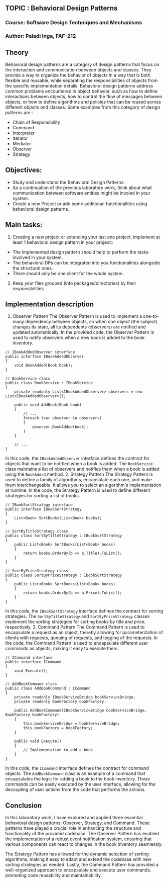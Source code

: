 ## TOPIC : Behavioral Design Patterns
### Course: Software Design Techniques and Mechanisms
### Author: Paladi Inga, FAF-212

## Theory
Behavioral design patterns are a category of design patterns that focus on the interaction and communication between objects and classes. They provide a way to organize the behavior of objects in a way that is both flexible and reusable, while separating the responsibilities of objects from the specific implementation details. Behavioral design patterns address common problems encountered in object behavior, such as how to define interactions between objects, how to control the flow of messages between objects, or how to define algorithms and policies that can be reused across different objects and classes.
 Some examples from this category of design patterns are :
* Chain of Responsibility
* Command
* Interpreter
* Iterator
* Mediator
* Observer
* Strategy

## Objectives:
* Study and understand the Behavioral Design Patterns.
* As a continuation of the previous laboratory work, think about what communication between software entities might be involed in your system.
* Create a new Project or add some additional functionalities using behavioral design patterns.


## Main tasks:
1.  Creating a new project or extending your last one project, implement at least 1 behavioral design pattern in your project::

* The implemented design pattern should help to perform the tasks involved in your system.
* The behavioral DPs can be integrated into you functionalities alongside the structural ones.
* There should only be one client for the whole system.
2. Keep your files grouped (into packages/directories) by their responsibilities 


## Implementation description
1. Observer Pattern
The Observer Pattern is used to implement a one-to-many dependency between objects, so when one object (the subject) changes its state, all its dependents (observers) are notified and updated automatically. In the provided code, the Observer Pattern is used to notify observers when a new book is added to the book inventory.
```
// IBookAddedObserver interface
public interface IBookAddedObserver
{
    void BookAdded(Book book);
}

// BookService class
public class BookService : IBookService
{
    private readonly List<IBookAddedObserver> observers = new List<IBookAddedObserver>();

    public void AddBook(Book book)
    {
        // ...
        foreach (var observer in observers)
        {
            observer.BookAdded(book);
        }
    }

    // ...
}
```
In this code, the `IBookAddedObserver` interface defines the contract for objects that want to be notified when a book is added. The `BookService `class maintains a list of observers and notifies them when a book is added using the `BookAdded` method.
2. Strategy Pattern
The Strategy Pattern is used to define a family of algorithms, encapsulate each one, and make them interchangeable. It allows you to select an algorithm's implementation at runtime. In the code, the Strategy Pattern is used to define different strategies for sorting a list of books.
```
// IBookSortStrategy interface
public interface IBookSortStrategy
{
    List<Book> SortBooks(List<Book> books);
}

// SortByTitleStrategy class
public class SortByTitleStrategy : IBookSortStrategy
{
    public List<Book> SortBooks(List<Book> books)
    {
        return books.OrderBy(b => b.Title).ToList();
    }
}

// SortByPriceStrategy class
public class SortByPriceStrategy : IBookSortStrategy
{
    public List<Book> SortBooks(List<Book> books)
    {
        return books.OrderBy(b => b.Price).ToList();
    }
}
```
In this code, the `IBookSortStrategy` interface defines the contract for sorting strategies. The `SortByTitleStrategy` and `SortByPriceStrategy` classes implement the sorting strategies for sorting books by title and price, respectively.
3. Command Pattern
The Command Pattern is used to encapsulate a request as an object, thereby allowing for parameterization of clients with requests, queuing of requests, and logging of the requests. In the code, the Command Pattern is used to encapsulate different user commands as objects, making it easy to execute them.
```
// ICommand interface
public interface ICommand
{
    void Execute();
}

// AddBookCommand class
public class AddBookCommand : ICommand
{
    private readonly IBookServiceBridge bookServiceBridge;
    private readonly BookFactory bookFactory;

    public AddBookCommand(IBookServiceBridge bookServiceBridge, BookFactory bookFactory)
    {
        this.bookServiceBridge = bookServiceBridge;
        this.bookFactory = bookFactory;
    }

    public void Execute()
    {
        // Implementation to add a book
    }
}

```
In this code, the `ICommand` interface defines the contract for command objects. The `AddBookCommand` class is an example of a command that encapsulates the logic for adding a book to the book inventory. These commands can be easily executed by the user interface, allowing for the decoupling of user actions from the code that performs the actions.
## Conclusion
In this laboratory work, I have explored and applied three essential behavioral design patterns: Observer, Strategy, and Command. These patterns have played a crucial role in enhancing the structure and functionality of the provided codebase. The Observer Pattern has enabled the implementation of a robust event notification system, ensuring that various components can react to changes in the book inventory seamlessly.

The Strategy Pattern has allowed for the dynamic selection of sorting algorithms, making it easy to adapt and extend the codebase with new sorting strategies as needed. Lastly, the Command Pattern has provided a well-organized approach to encapsulate and execute user commands, promoting code reusability and maintainability.